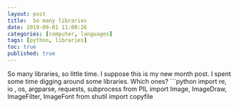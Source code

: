```yaml
---
layout: post
title:  So many libraries
date: 2019-09-01 11:00:26
categories: [computer, languages]
tags: [python, libraries]
toc: true
published: true
---
```


So many libraries, so little time. I suppose this is my new month post. I spent some time digging around some libraries. Which ones? ```python 
import re, io , os, argparse, requests, subprocess
from PIL import Image, ImageDraw, ImageFilter, ImageFont
from shutil import copyfile
```
